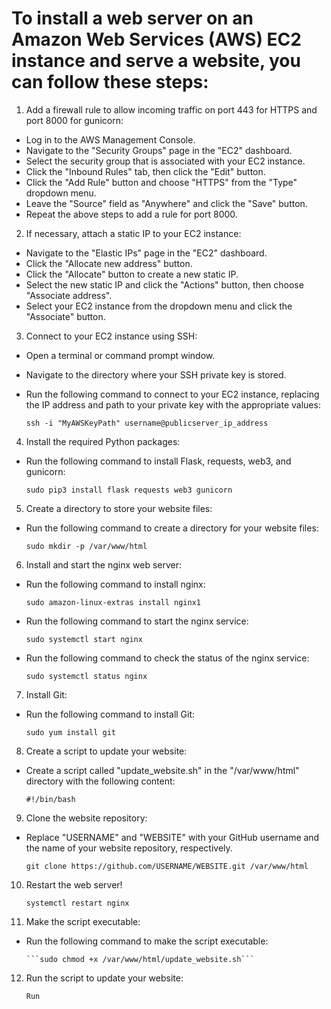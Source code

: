 # To install a web server on an Amazon Web Services (AWS) EC2 instance and serve a website, you can follow these steps:

1. Add a firewall rule to allow incoming traffic on port 443 for HTTPS and port 8000 for gunicorn:
  - Log in to the AWS Management Console.
  - Navigate to the "Security Groups" page in the "EC2" dashboard.
  - Select the security group that is associated with your EC2 instance.
  - Click the "Inbound Rules" tab, then click the "Edit" button.
  - Click the "Add Rule" button and choose "HTTPS" from the "Type" dropdown menu.
  - Leave the "Source" field as "Anywhere" and click the "Save" button.
  - Repeat the above steps to add a rule for port 8000.

2. If necessary, attach a static IP to your EC2 instance:
  - Navigate to the "Elastic IPs" page in the "EC2" dashboard.
  - Click the "Allocate new address" button.
  - Click the "Allocate" button to create a new static IP.
  - Select the new static IP and click the "Actions" button, then choose "Associate address".
  - Select your EC2 instance from the dropdown menu and click the "Associate" button.

3. Connect to your EC2 instance using SSH:
  - Open a terminal or command prompt window.
  - Navigate to the directory where your SSH private key is stored.
  - Run the following command to connect to your EC2 instance, replacing the IP address and path to your private key with the appropriate values:

      ```ssh -i "MyAWSKeyPath" username@publicserver_ip_address```

4. Install the required Python packages:
  - Run the following command to install Flask, requests, web3, and gunicorn:

      ```sudo pip3 install flask requests web3 gunicorn```

5. Create a directory to store your website files:
  - Run the following command to create a directory for your website files:

      ```sudo mkdir -p /var/www/html```

6. Install and start the nginx web server:
  - Run the following command to install nginx:

      ```sudo amazon-linux-extras install nginx1```

  - Run the following command to start the nginx service:

      ```sudo systemctl start nginx```

  - Run the following command to check the status of the nginx service:

      ```sudo systemctl status nginx```

7. Install Git:
  - Run the following command to install Git:

      ```sudo yum install git```

8. Create a script to update your website:
  - Create a script called "update_website.sh" in the "/var/www/html" directory with the following content:

      ```#!/bin/bash```
      
9. Clone the website repository:
 - Replace "USERNAME" and "WEBSITE" with your GitHub username and the name of your website repository, respectively.

      ```git clone https://github.com/USERNAME/WEBSITE.git /var/www/html```

10. Restart the web server!

      ```systemctl restart nginx```
      
11. Make the script executable:
- Run the following command to make the script executable:

      ```sudo chmod +x /var/www/html/update_website.sh```

12. Run the script to update your website:

      ```Run```

